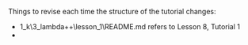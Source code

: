 Things to revise each time the structure of the tutorial changes:

* 1_k\3_lambda++\lesson_1\README.md refers to Lesson 8, Tutorial 1
* 
